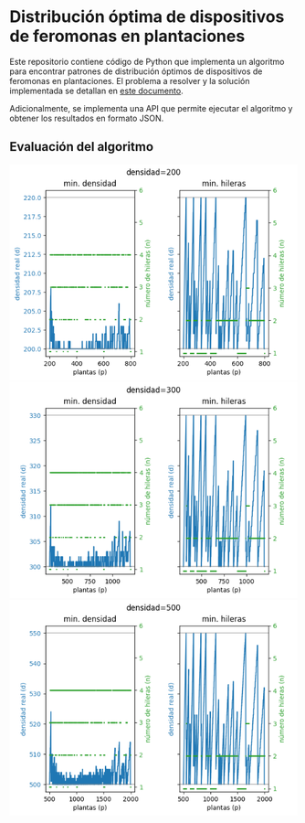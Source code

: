 # Distribución óptima de dispositivos de feromonas en plantaciones

Este repositorio contiene código de Python que implementa un algoritmo para encontrar patrones de distribución óptimos de dispositivos de feromonas en plantaciones.
El problema a resolver y la solución implementada se detallan en [este documento](./device_patterns.ipynb).

Adicionalmente, se implementa una API que permite ejecutar el algoritmo y obtener los resultados en formato JSON.

## Evaluación del algoritmo

![image](./assets/algo_eval_dmin_200.png)
![image](./assets/algo_eval_dmin_300.png)
![image](./assets/algo_eval_dmin_500.png)
